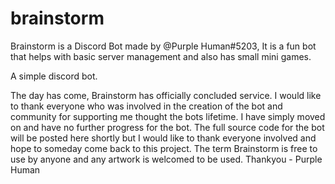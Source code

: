 # brainstorm

Brainstorm is a Discord Bot made by @Purple Human#5203, It is a fun bot that helps with basic server management and also has small mini games.

A simple discord bot.

The day has come, Brainstorm has officially concluded service. I would like to thank everyone who was involved in the creation of the bot and community for supporting me thought the bots lifetime. I have simply moved on and have no further progress for the bot. The full source code for the bot will be posted here shortly but I would like to thank everyone involved and hope to someday come back to this project. The term Brainstorm is free to use by anyone and any artwork is welcomed to be used. Thankyou - Purple Human
